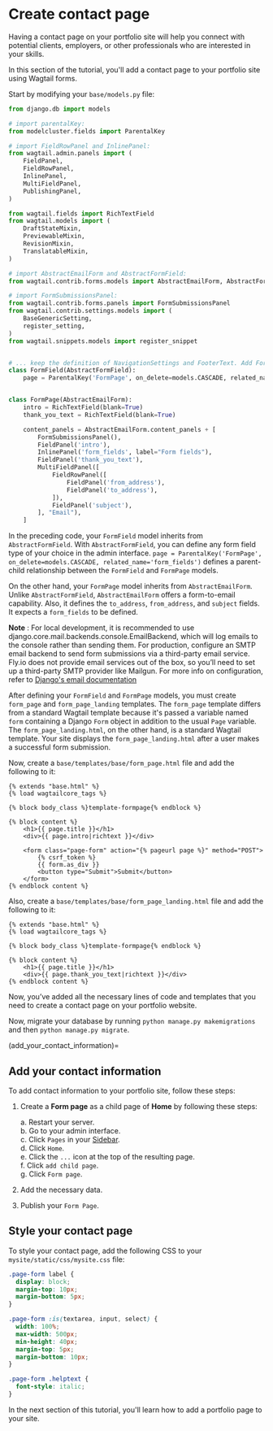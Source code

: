# Create contact page

Having a contact page on your portfolio site will help you connect with potential clients, employers, or other professionals who are interested in your skills.

In this section of the tutorial, you'll add a contact page to your portfolio site using Wagtail forms.

Start by modifying your `base/models.py` file:

```python
from django.db import models

# import parentalKey:
from modelcluster.fields import ParentalKey

# import FieldRowPanel and InlinePanel:
from wagtail.admin.panels import (
    FieldPanel,
    FieldRowPanel,
    InlinePanel,
    MultiFieldPanel,
    PublishingPanel,
)

from wagtail.fields import RichTextField
from wagtail.models import (
    DraftStateMixin,
    PreviewableMixin,
    RevisionMixin,
    TranslatableMixin,
)

# import AbstractEmailForm and AbstractFormField:
from wagtail.contrib.forms.models import AbstractEmailForm, AbstractFormField

# import FormSubmissionsPanel:
from wagtail.contrib.forms.panels import FormSubmissionsPanel
from wagtail.contrib.settings.models import (
    BaseGenericSetting,
    register_setting,
)
from wagtail.snippets.models import register_snippet


# ... keep the definition of NavigationSettings and FooterText. Add FormField and FormPage:
class FormField(AbstractFormField):
    page = ParentalKey('FormPage', on_delete=models.CASCADE, related_name='form_fields')


class FormPage(AbstractEmailForm):
    intro = RichTextField(blank=True)
    thank_you_text = RichTextField(blank=True)

    content_panels = AbstractEmailForm.content_panels + [
        FormSubmissionsPanel(),
        FieldPanel('intro'),
        InlinePanel('form_fields', label="Form fields"),
        FieldPanel('thank_you_text'),
        MultiFieldPanel([
            FieldRowPanel([
                FieldPanel('from_address'),
                FieldPanel('to_address'),
            ]),
            FieldPanel('subject'),
        ], "Email"),
    ]
```

In the preceding code, your `FormField` model inherits from `AbstractFormField`. With `AbstractFormField`, you can define any form field type of your choice in the admin interface. `page = ParentalKey('FormPage', on_delete=models.CASCADE, related_name='form_fields')` defines a parent-child relationship between the `FormField` and `FormPage` models.

On the other hand, your `FormPage` model inherits from `AbstractEmailForm`. Unlike `AbstractFormField`, `AbstractEmailForm` offers a form-to-email capability. Also, it defines the `to_address`, `from_address`, and `subject` fields. It expects a `form_fields` to be defined.

**Note** : For local development, it is recommended to use django.core.mail.backends.console.EmailBackend, which will log emails to the console rather than sending them. For production, configure an SMTP email backend to send form submissions via a third-party email service. Fly.io does not provide email services out of the box, so you’ll need to set up a third-party SMTP provider like Mailgun. For more info on configuration, refer to [Django's email documentation](https://docs.djangoproject.com/en/5.1/topics/email/)

After defining your `FormField` and `FormPage` models, you must create `form_page` and `form_page_landing` templates. The `form_page` template differs from a standard Wagtail template because it's passed a variable named `form` containing a Django `Form` object in addition to the usual `Page` variable. The `form_page_landing.html`, on the other hand, is a standard Wagtail template. Your site displays the `form_page_landing.html` after a user makes a successful form submission.

Now, create a `base/templates/base/form_page.html` file and add the following to it:

```html+django
{% extends "base.html" %}
{% load wagtailcore_tags %}

{% block body_class %}template-formpage{% endblock %}

{% block content %}
    <h1>{{ page.title }}</h1>
    <div>{{ page.intro|richtext }}</div>

    <form class="page-form" action="{% pageurl page %}" method="POST">
        {% csrf_token %}
        {{ form.as_div }}
        <button type="Submit">Submit</button>
    </form>
{% endblock content %}
```

Also, create a `base/templates/base/form_page_landing.html` file and add the following to it:

```html+django
{% extends "base.html" %}
{% load wagtailcore_tags %}

{% block body_class %}template-formpage{% endblock %}

{% block content %}
    <h1>{{ page.title }}</h1>
    <div>{{ page.thank_you_text|richtext }}</div>
{% endblock content %}
```

Now, you’ve added all the necessary lines of code and templates that you need to create a contact page on your portfolio website.

Now, migrate your database by running `python manage.py makemigrations` and then `python manage.py migrate`.

(add_your_contact_information)=

## Add your contact information

To add contact information to your portfolio site, follow these steps:

1. Create a **Form page** as a child page of **Home** by following these steps:

    a. Restart your server.  
    b. Go to your admin interface.  
    c. Click `Pages` in your [Sidebar](https://guide.wagtail.org/en-latest/how-to-guides/find-your-way-around/#the-sidebar).  
    d. Click `Home`.  
    e. Click the `...` icon at the top of the resulting page.  
    f. Click `add child page`.  
    g. Click `Form page`.

2. Add the necessary data.
3. Publish your `Form Page`.

## Style your contact page

To style your contact page, add the following CSS to your `mysite/static/css/mysite.css` file:

```css
.page-form label {
  display: block;
  margin-top: 10px;
  margin-bottom: 5px;
}

.page-form :is(textarea, input, select) {
  width: 100%;
  max-width: 500px;
  min-height: 40px;
  margin-top: 5px;
  margin-bottom: 10px;
}

.page-form .helptext {
  font-style: italic;
}
```

In the next section of this tutorial, you'll learn how to add a portfolio page to your site.
